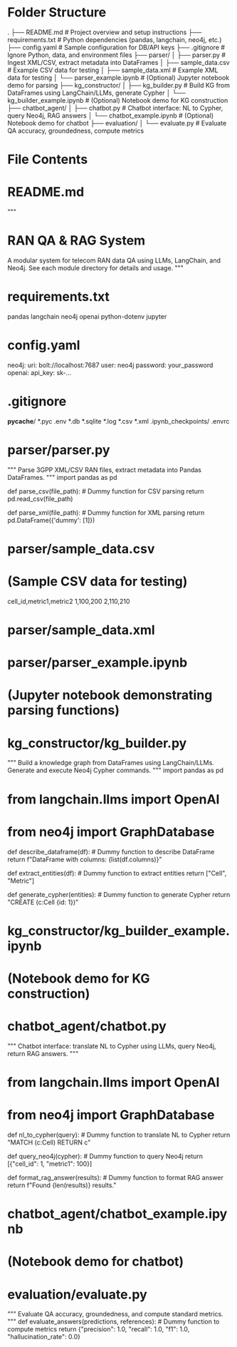 # Folder Structure

.
├── README.md                # Project overview and setup instructions
├── requirements.txt         # Python dependencies (pandas, langchain, neo4j, etc.)
├── config.yaml              # Sample configuration for DB/API keys
├── .gitignore               # Ignore Python, data, and environment files
├── parser/
│   ├── parser.py            # Ingest XML/CSV, extract metadata into DataFrames
│   ├── sample_data.csv      # Example CSV data for testing
│   ├── sample_data.xml      # Example XML data for testing
│   └── parser_example.ipynb # (Optional) Jupyter notebook demo for parsing
├── kg_constructor/
│   ├── kg_builder.py        # Build KG from DataFrames using LangChain/LLMs, generate Cypher
│   └── kg_builder_example.ipynb # (Optional) Notebook demo for KG construction
├── chatbot_agent/
│   ├── chatbot.py           # Chatbot interface: NL to Cypher, query Neo4j, RAG answers
│   └── chatbot_example.ipynb # (Optional) Notebook demo for chatbot
├── evaluation/
│   └── evaluate.py          # Evaluate QA accuracy, groundedness, compute metrics

# File Contents

# README.md
"""
# RAN QA & RAG System

A modular system for telecom RAN data QA using LLMs, LangChain, and Neo4j.
See each module directory for details and usage.
"""

# requirements.txt
pandas
langchain
neo4j
openai
python-dotenv
jupyter

# config.yaml
neo4j:
    uri: bolt://localhost:7687
    user: neo4j
    password: your_password
openai:
    api_key: sk-...

# .gitignore
__pycache__/
*.pyc
.env
*.db
*.sqlite
*.log
*.csv
*.xml
.ipynb_checkpoints/
.envrc

# parser/parser.py
"""
Parse 3GPP XML/CSV RAN files, extract metadata into Pandas DataFrames.
"""
import pandas as pd

def parse_csv(file_path):
        # Dummy function for CSV parsing
        return pd.read_csv(file_path)

def parse_xml(file_path):
        # Dummy function for XML parsing
        return pd.DataFrame({'dummy': [1]})

# parser/sample_data.csv
# (Sample CSV data for testing)
cell_id,metric1,metric2
1,100,200
2,110,210

# parser/sample_data.xml
<!-- Sample XML data for testing -->
<data>
    <cell id="1" metric1="100" metric2="200"/>
    <cell id="2" metric1="110" metric2="210"/>
</data>

# parser/parser_example.ipynb
# (Jupyter notebook demonstrating parsing functions)

# kg_constructor/kg_builder.py
"""
Build a knowledge graph from DataFrames using LangChain/LLMs.
Generate and execute Neo4j Cypher commands.
"""
import pandas as pd
# from langchain.llms import OpenAI
# from neo4j import GraphDatabase

def describe_dataframe(df):
        # Dummy function to describe DataFrame
        return f"DataFrame with columns: {list(df.columns)}"

def extract_entities(df):
        # Dummy function to extract entities
        return ["Cell", "Metric"]

def generate_cypher(entities):
        # Dummy function to generate Cypher
        return "CREATE (c:Cell {id: 1})"

# kg_constructor/kg_builder_example.ipynb
# (Notebook demo for KG construction)

# chatbot_agent/chatbot.py
"""
Chatbot interface: translate NL to Cypher using LLMs, query Neo4j, return RAG answers.
"""
# from langchain.llms import OpenAI
# from neo4j import GraphDatabase

def nl_to_cypher(query):
        # Dummy function to translate NL to Cypher
        return "MATCH (c:Cell) RETURN c"

def query_neo4j(cypher):
        # Dummy function to query Neo4j
        return [{"cell_id": 1, "metric1": 100}]

def format_rag_answer(results):
        # Dummy function to format RAG answer
        return f"Found {len(results)} results."

# chatbot_agent/chatbot_example.ipynb
# (Notebook demo for chatbot)

# evaluation/evaluate.py
"""
Evaluate QA accuracy, groundedness, and compute standard metrics.
"""
def evaluate_answers(predictions, references):
        # Dummy function to compute metrics
        return {"precision": 1.0, "recall": 1.0, "f1": 1.0, "hallucination_rate": 0.0}